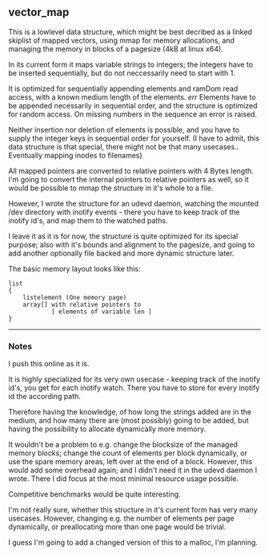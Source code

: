 ## vector_map


This is a lowlevel data structure, 
which might be best decribed as a linked skiplist of mapped vectors,
using mmap for memory allocations, and managing the memory in blocks
of a pagesize (4kB at linux x64).

In its current form it maps variable strings to integers;
the integers have to be inserted sequentially, 
but do not neccessarily need to start with 1.

It is optimized for sequentially appending elements and ramDom read access,
with a known medium length of the elements. *err* Elements have to be appended
necessarily in sequential order, and the structure is optimized for random access.
On missing numbers in the sequence an error is raised.

Neither insertion nor deletion of elements is possible,
and you have to supply the integer keys in sequential order for yourself.
(I have to admit, this data structure is that special, there might not be that many usecases..
Eventually mapping inodes to filenames)

All mapped pointers are converted to relative pointers with 4 Bytes length.
I'm going to convert the internal pointers to relative pointers as well,
so it would be possible to mmap the structure in it's whole to a file.


However, I wrote the structure for an udevd daemon, watching the mounted /dev directory
with inotify events - there you have to keep track of the inotify id's,
and map them to the watched paths. 

I leave it as it is for now, the structure is quite optimized for its special purpose;
also with it's bounds and alignment to the pagesize, and going to add another
optionally file backed and more dynamic structure later.


The basic memory layout looks like this:

```
list
{ 
	listelement (One memory page)
	array[] with relative pointers to
			[ elements of variable len ]
}
```


---

### Notes

I push this online as it is.

It is highly specialized for its very own usecase - keeping track of the inotify id's,
you get for each inotify watch. There you have to store for every inotify id the according path.

Therefore having the knowledge, of how long the strings added are in the medium, 
and how many there are (most possibly) going to be added, but having the possibility
to allocate dynamically more memory.

It wouldn't be a problem to e.g. change the blocksize of the managed memory blocks;
change the count of elements per block dynamically, or use the spare memory areas,
left over at the end of a block. However, this would add some overhead again;
and I didn't need it in the udevd daemon I wrote.
There I did focus at the most minimal resource usage possible.

Competitive benchmarks would be quite interesting.

I'm not really sure, whether this structure in it's current form has very many usecases.
However, changing e.g. the number of elements per page dynamically, or preallocating more than one page would be trivial. 

I guess I'm going to add a changed version of this to a malloc, I'm planning.


